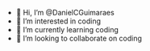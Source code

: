 - 👋 Hi, I’m @DanielCGuimaraes
- 👀 I’m interested in coding
- 🌱 I’m currently learning coding
- 💞️ I’m looking to collaborate on coding



<!---
DanielCGuimaraes/DanielCGuimaraes is a ✨ special ✨ repository because its `README.md` (this file) appears on your GitHub profile.
You can click the Preview link to take a look at your changes.
--->
